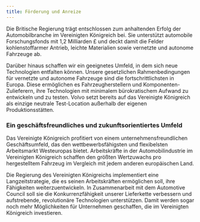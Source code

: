 ```yaml
---
title: Förderung und Anreize
---
```


Die Britische Regierung trägt entschlossen zum anhaltenden Erfolg der Automobilbranche im Vereinigten Königreich bei. Sie unterstützt automobile Forschungsfonds mit 1,2 Milliarden £ und deckt damit die Felder kohlenstoffarmer Antrieb, leichte Materialien sowie vernetzte und autonome Fahrzeuge ab.

Darüber hinaus schaffen wir ein geeignetes Umfeld, in dem sich neue Technologien entfalten können. Unsere gesetzlichen Rahmenbedingungen für vernetzte und autonome Fahrzeuge sind die fortschrittlichsten in Europa. Diese ermöglichen es Fahrzeugherstellern und Komponenten-Zulieferern, ihre Technologien mit minimalem bürokratischem Aufwand zu entwickeln und zu testen. Volvo setzt bereits auf das Vereinigte Königreich als einzige neutrale Test-Location außerhalb der eigenen Produktionsstätten.

### Ein geschäftsfreundliches und zukunftsorientiertes Umfeld

Das Vereinigte Königreich profitiert von einem unternehmensfreundlichen Geschäftsumfeld, das den wettbewerbsfähigsten und flexibelsten Arbeitsmarkt Westeuropas bietet. Arbeitskräfte in der Automobilindustrie im Vereinigten Königreich schaffen den größten Wertzuwachs pro hergestelltem Fahrzeug im Vergleich mit jedem anderen europäischen Land.

Die Regierung des Vereinigten Königreichs implementiert eine Langzeitstrategie, die es seinen Arbeitskräften ermöglichen soll, ihre Fähigkeiten weiterzuentwickeln. In Zusammenarbeit mit dem Automotive Council soll sie die Konkurrenzfähigkeit unserer Lieferkette verbessern und aufstrebende, revolutionäre Technologien unterstützen. Damit werden sogar noch mehr Möglichkeiten für Unternehmen geschaffen, die im Vereinigten Königreich investieren.
